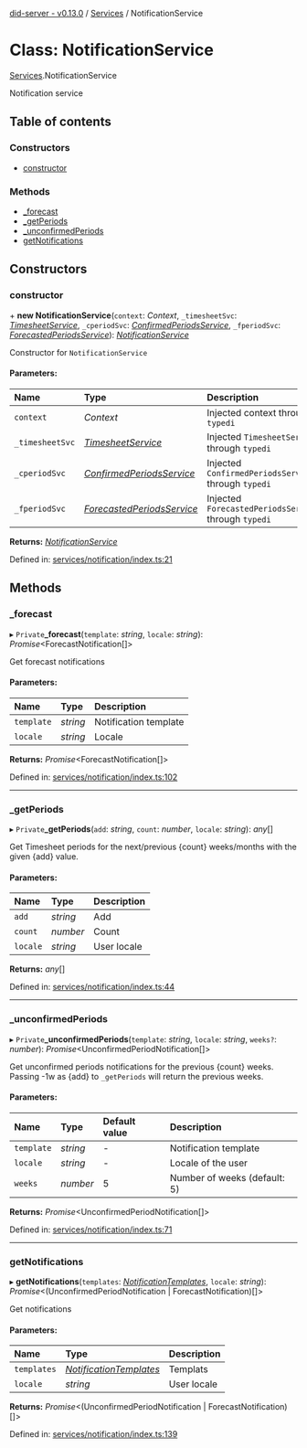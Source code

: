 [did-server - v0.13.0](../README.md) / [Services](../modules/services.md) / NotificationService

# Class: NotificationService

[Services](../modules/services.md).NotificationService

Notification service

## Table of contents

### Constructors

- [constructor](services.notificationservice.md#constructor)

### Methods

- [\_forecast](services.notificationservice.md#_forecast)
- [\_getPeriods](services.notificationservice.md#_getperiods)
- [\_unconfirmedPeriods](services.notificationservice.md#_unconfirmedperiods)
- [getNotifications](services.notificationservice.md#getnotifications)

## Constructors

### constructor

\+ **new NotificationService**(`context`: *Context*, `_timesheetSvc`: [*TimesheetService*](services.timesheetservice.md), `_cperiodSvc`: [*ConfirmedPeriodsService*](services.confirmedperiodsservice.md), `_fperiodSvc`: [*ForecastedPeriodsService*](services.forecastedperiodsservice.md)): [*NotificationService*](services.notificationservice.md)

Constructor for `NotificationService`

#### Parameters:

Name | Type | Description |
:------ | :------ | :------ |
`context` | *Context* | Injected context through `typedi`   |
`_timesheetSvc` | [*TimesheetService*](services.timesheetservice.md) | Injected `TimesheetService` through `typedi`   |
`_cperiodSvc` | [*ConfirmedPeriodsService*](services.confirmedperiodsservice.md) | Injected `ConfirmedPeriodsService` through `typedi`   |
`_fperiodSvc` | [*ForecastedPeriodsService*](services.forecastedperiodsservice.md) | Injected `ForecastedPeriodsService` through `typedi`    |

**Returns:** [*NotificationService*](services.notificationservice.md)

Defined in: [services/notification/index.ts:21](https://github.com/Puzzlepart/did/blob/dev/server/services/notification/index.ts#L21)

## Methods

### \_forecast

▸ `Private`**_forecast**(`template`: *string*, `locale`: *string*): *Promise*<ForecastNotification[]\>

Get forecast notifications

#### Parameters:

Name | Type | Description |
:------ | :------ | :------ |
`template` | *string* | Notification template   |
`locale` | *string* | Locale    |

**Returns:** *Promise*<ForecastNotification[]\>

Defined in: [services/notification/index.ts:102](https://github.com/Puzzlepart/did/blob/dev/server/services/notification/index.ts#L102)

___

### \_getPeriods

▸ `Private`**_getPeriods**(`add`: *string*, `count`: *number*, `locale`: *string*): *any*[]

Get Timesheet periods for the next/previous {count} weeks/months with the given {add} value.

#### Parameters:

Name | Type | Description |
:------ | :------ | :------ |
`add` | *string* | Add   |
`count` | *number* | Count   |
`locale` | *string* | User locale    |

**Returns:** *any*[]

Defined in: [services/notification/index.ts:44](https://github.com/Puzzlepart/did/blob/dev/server/services/notification/index.ts#L44)

___

### \_unconfirmedPeriods

▸ `Private`**_unconfirmedPeriods**(`template`: *string*, `locale`: *string*, `weeks?`: *number*): *Promise*<UnconfirmedPeriodNotification[]\>

Get unconfirmed periods notifications for the previous {count} weeks. Passing
-1w as {add} to `_getPeriods` will return the previous weeks.

#### Parameters:

Name | Type | Default value | Description |
:------ | :------ | :------ | :------ |
`template` | *string* | - | Notification template   |
`locale` | *string* | - | Locale of the user   |
`weeks` | *number* | 5 | Number of weeks (default: 5)    |

**Returns:** *Promise*<UnconfirmedPeriodNotification[]\>

Defined in: [services/notification/index.ts:71](https://github.com/Puzzlepart/did/blob/dev/server/services/notification/index.ts#L71)

___

### getNotifications

▸ **getNotifications**(`templates`: [*NotificationTemplates*](graphql.notificationtemplates.md), `locale`: *string*): *Promise*<(UnconfirmedPeriodNotification \| ForecastNotification)[]\>

Get notifications

#### Parameters:

Name | Type | Description |
:------ | :------ | :------ |
`templates` | [*NotificationTemplates*](graphql.notificationtemplates.md) | Templats   |
`locale` | *string* | User locale    |

**Returns:** *Promise*<(UnconfirmedPeriodNotification \| ForecastNotification)[]\>

Defined in: [services/notification/index.ts:139](https://github.com/Puzzlepart/did/blob/dev/server/services/notification/index.ts#L139)
